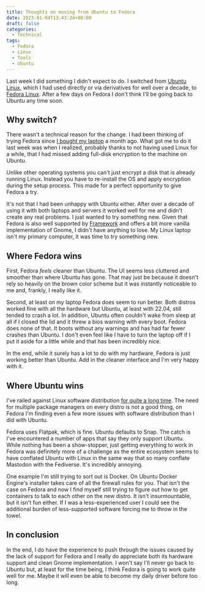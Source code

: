 ```yaml
---
title: Thoughts on moving from Ubuntu to Fedora
date: 2023-01-04T13:43:24+00:00
draft: false
categories:
  - Technical
tags:
  - Fedora
  - Linux
  - Tools
  - Ubuntu
---
```


Last week I did something I didn't expect to do. I switched from [Ubuntu Linux][1], which I had used directly or via derivatives for well over a decade, to [Fedora Linux][2]. After a few days on Fedora I don't think I'll be going back to Ubuntu any time soon.

## Why switch?

There wasn't a technical reason for the change. I had been thinking of trying Fedora since [I bought my laptop][3] a month ago. What got me to do it last week was when I realized, probably thanks to not having used Linux for a while, that I had missed adding full-disk encryption to the machine on Ubuntu.

Unlike other operating systems you can't just encrypt a disk that is already running Linux. Instead you have to re-install the OS and apply encryption during the setup process. This made for a perfect opportunity to give Fedora a try.

It's not that I had been unhappy with Ubuntu either. After over a decade of using it with both laptops and servers it worked well for me and didn't create any real problems. I just wanted to try something new. Given that Fedora is also well supported by [Framework][4] and offers a bit more vanilla implementation of Gnome, I didn't have anything to lose. My Linux laptop isn't my primary computer, it was time to try something new.

## Where Fedora wins

First, Fedora _feels_ cleaner than Ubuntu. The UI seems less cluttered and smoother than where Ubuntu has gone. That may just be because it doesn't rely so heavily on the brown color scheme but it was instantly noticeable to me and, frankly, I really like it.

Second, at least on my laptop Fedora does seem to run better. Both distros worked fine with all the hardware but Ubuntu, at least with 22.04, still tended to crash a lot. In addition, Ubuntu often couldn't wake from sleep at all if I closed the lid and it threw a bios warning with every boot. Fedora does none of that. It boots without any warnings and has had far fewer crashes than Ubuntu. I don't even feel like I have to turn the laptop off if I put it aside for a little while and that has been incredibly nice.

In the end, while it surely has a lot to do with my hardware, Fedora is just working better than Ubuntu. Add in the cleaner interface and I'm very happy with it.

## Where Ubuntu wins

I've railed against Linux software distribution [for quite a long time][5]. The need for multiple package managers on every distro is not a good thing, on Fedora I'm finding even a few more issues with software distribution than I did with Ubuntu.

Fedora uses Flatpak, which is fine. Ubuntu defaults to Snap. The catch is I've encountered a number of apps that say they only support Ubuntu. While nothing has been a show-stopper, just getting everything to work in Fedora was definitely more of a challenge as the entire ecosystem seems to have conflated Ubuntu with Linux in the same way that so many conflate Mastodon with the Fediverse. It's incredibly annoying.

One example I'm still trying to sort out is Docker. On Ubuntu Docker Engine's installer takes care of all the firewall rules for you. That isn't the case on Fedora and now I find myself still trying to figure out how to get containers to talk to each other on the new distro. It isn't insurmountable, but it isn't fun either. If I was a less-experienced user I could see the additional burden of less-supported software forcing me to throw in the towel.

## In conclusion

In the end, I do have the experience to push through the issues caused by the lack of support for Fedora and I really do appreciate both its hardware support and clean Gnome implementation. I won't say I'll never go back to Ubuntu but, at least for the time being, I think Fedora is going to work quite well for me. Maybe it will even be able to become my daily driver before too long.

 [1]: https://ubuntu.com/
 [2]: https://getfedora.org/
 [3]: /2022/12/hello-again-linux-i-missed-you/
 [4]: https://frame.work/
 [5]: /2020/04/why-i-cant-recommend-linux-to-others/